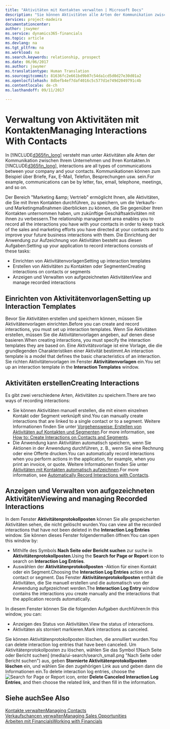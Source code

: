 ```yaml
---
title: "Aktivitäten mit Kontakten verwalten | Microsoft Docs"
description: "Sie können Aktivitäten alle Arten der Kommunikation zwischen Ihrem Unternehmen und Ihren Kontakten aufzeichnen, uum Beispiel Briefe, Fax, E-Mail, Telefon, Besprechungen usw."
services: project-madeira
documentationcenter: 
author: jswymer
ms.service: dynamics365-financials
ms.topic: article
ms.devlang: na
ms.tgt_pltfrm: na
ms.workload: na
ms.search.keywords: relationship, prospect
ms.date: 06/06/2017
ms.author: jswymer
ms.translationtype: Human Translation
ms.sourcegitcommit: 81636fc2e661bd9b07c54da1cd5d0d27e30d01a2
ms.openlocfilehash: 8dbefb4ef7daf4016c5c577d1e749d2049791c4b
ms.contentlocale: de-ch
ms.lasthandoff: 09/11/2017

---
```

# <a name="managing-interactions-with-contacts"></a><span data-ttu-id="68590-103">Verwaltung von Aktivitäten mit Kontakten</span><span class="sxs-lookup"><span data-stu-id="68590-103">Managing Interactions With Contacts</span></span>
<span data-ttu-id="68590-104">In [!INCLUDE[d365fin_long](includes/d365fin_long_md.md)] versteht man unter Aktivitäten alle Arten der Kommunikation zwischen Ihrem Unternehmen und Ihren Kontakten.</span><span class="sxs-lookup"><span data-stu-id="68590-104">In [!INCLUDE[d365fin_long](includes/d365fin_long_md.md)], interactions are all types of communications between your company and your contacts.</span></span> <span data-ttu-id="68590-105">Kommunikationen können zum Beispiel über Briefe, Fax, E-Mail, Telefon, Besprechungen usw. sein.</span><span class="sxs-lookup"><span data-stu-id="68590-105">For example, communications can be by letter, fax, email, telephone, meetings, and so on.</span></span>

<span data-ttu-id="68590-106">Der Bereich "Marketing &amp;amp; Vertrieb" ermöglicht Ihnen, alle Aktivitäten, die Sie mit Ihren Kontakten durchführen, zu speichern, um die Verkaufs- und Marketingmaßnahmen überblicken zu können, die Sie gegenüber Ihren Kontakten unternommen haben, um zukünftige Geschäftsaktivitäten mit ihnen zu verbessern.</span><span class="sxs-lookup"><span data-stu-id="68590-106">The relationship management area enables you to record all the interactions you have with your contacts in order to keep track of the sales and marketing efforts you have directed at your contacts and to improve your future business interactions with them.</span></span> <span data-ttu-id="68590-107">Die Einrichtung der Anwendung zur Aufzeichnung von Aktivitäten besteht aus diesen Aufgaben:</span><span class="sxs-lookup"><span data-stu-id="68590-107">Setting up your application to record interactions consists of these tasks:</span></span>

* <span data-ttu-id="68590-108">Einrichten von Aktivitätenvorlagen</span><span class="sxs-lookup"><span data-stu-id="68590-108">Setting up interaction templates</span></span>  
* <span data-ttu-id="68590-109">Erstellen von Aktivitäten zu Kontakten oder Segmenten</span><span class="sxs-lookup"><span data-stu-id="68590-109">Creating interactions on contacts or segments</span></span>  
* <span data-ttu-id="68590-110">Anzeigen und Verwalten von aufgezeichneten Aktivitäten</span><span class="sxs-lookup"><span data-stu-id="68590-110">View and manage recorded interactions</span></span>  

##  <a name="setting-up-interaction-templates"></a><span data-ttu-id="68590-111">Einrichten von Aktivitätenvorlagen</span><span class="sxs-lookup"><span data-stu-id="68590-111">Setting up Interaction Templates</span></span>
<span data-ttu-id="68590-112">Bevor Sie Aktivitäten erstellen und speichern können, müssen Sie Aktivitätenvorlagen einrichten.</span><span class="sxs-lookup"><span data-stu-id="68590-112">Before you can create and record interactions, you must set up interaction templates.</span></span> <span data-ttu-id="68590-113">Wenn Sie Aktivitäten erstellen, müssen Sie die Aktivitätenvorlagen angeben, auf denen diese basieren.</span><span class="sxs-lookup"><span data-stu-id="68590-113">When creating interactions, you must specify the interaction templates they are based on.</span></span> <span data-ttu-id="68590-114">Eine Aktivitätsvorlage ist eine Vorlage, die die grundlegenden Charakteristiken einer Aktivität bestimmt.</span><span class="sxs-lookup"><span data-stu-id="68590-114">An interaction template is a model that defines the basic characteristics of an interaction.</span></span>
<span data-ttu-id="68590-115">Sie richten Aktivitätenvorlagen im Fenster **Aktivitätenvorlagen** ein.</span><span class="sxs-lookup"><span data-stu-id="68590-115">You set up an interaction template in the **Interaction Templates** window.</span></span>  

## <a name="creating-interactions"></a><span data-ttu-id="68590-116">Aktivitäten erstellen</span><span class="sxs-lookup"><span data-stu-id="68590-116">Creating Interactions</span></span>
<span data-ttu-id="68590-117">Es gibt zwei verschiedene Arten, Aktivitäten zu speichern.</span><span class="sxs-lookup"><span data-stu-id="68590-117">There are two ways of recording interactions:</span></span>

* <span data-ttu-id="68590-118">Sie können Aktivitäten manuell erstellen, die mit einem einzelnen Kontakt oder Segment verknüpft sind.</span><span class="sxs-lookup"><span data-stu-id="68590-118">You can manually create interactions that are linked to a single contact or to a segment.</span></span> <span data-ttu-id="68590-119">Weitere Informationen finden Sie unter [Vorgehensweise: Erstellen von Aktivitäten auf Kontakten und Segmenten](marketing-how-create-interactions.md).</span><span class="sxs-lookup"><span data-stu-id="68590-119">For more information, see [How to: Create Interactions on Contacts and Segments](marketing-how-create-interactions.md).</span></span>  
* <span data-ttu-id="68590-120">Die Anwendung kann Aktivitäten automatisch speichern, wenn Sie Aktionen in der Anwendung durchführen, z. B., wenn Sie eine Rechnung oder eine Offerte drucken.</span><span class="sxs-lookup"><span data-stu-id="68590-120">You can automatically record interactions when you perform actions in the application, for example, when you print an invoice, or quote.</span></span> <span data-ttu-id="68590-121">Weitere Informationen finden Sie unter [Aktivitäten mit Kontakten automatisch aufzeichnen](marketing-auto-record-interactions.md).</span><span class="sxs-lookup"><span data-stu-id="68590-121">For more information, see [Automatically Record Interactions with Contacts](marketing-auto-record-interactions.md).</span></span>

## <a name="viewing-and-managing-recorded-interactions"></a><span data-ttu-id="68590-122">Anzeigen und Verwalten von aufgezeichneten Aktivitäten</span><span class="sxs-lookup"><span data-stu-id="68590-122">Viewing and managing Recorded Interactions</span></span>
<span data-ttu-id="68590-123">In dem Fenster **Aktivitätenprotokollposten** können Sie alle gespeicherten Aktivitäten sehen, die nicht gelöscht wurden.</span><span class="sxs-lookup"><span data-stu-id="68590-123">You can view all the recorded interactions that have not been deleted in the **Interaction Log Entries** window.</span></span> <span data-ttu-id="68590-124">Sie können dieses Fenster folgendermaßen öffnen:</span><span class="sxs-lookup"><span data-stu-id="68590-124">You can open this window by:</span></span>

* <span data-ttu-id="68590-125">Mithilfe des Symbols **Nach Seite oder Bericht suchen** zur suche in **Aktivitätenprotokollposten**.</span><span class="sxs-lookup"><span data-stu-id="68590-125">Using the **Search for Page or Report** icon to search on **Interaction Log Entries**.</span></span>
* <span data-ttu-id="68590-126">Auswählen der **Aktivitätenprotokollposten** -Aktion für einen Kontakt oder ein Segment.</span><span class="sxs-lookup"><span data-stu-id="68590-126">Choosing the **Interaction Log Entries** action on a contact or segment.</span></span>
  <span data-ttu-id="68590-127">Das Fenster **Aktivitätenprotokollposten** enthält die Aktivitäten, die Sie manuell erstellen und die automatisch von der Anwendung aufgezeichnet werden.</span><span class="sxs-lookup"><span data-stu-id="68590-127">The **Interaction Log Entry** window contains the interactions you create manually and the interactions that the application records automatically.</span></span>

<span data-ttu-id="68590-128">In diesem Fenster können Sie die folgenden Aufgaben durchführen:</span><span class="sxs-lookup"><span data-stu-id="68590-128">In this window, you can:</span></span>

* <span data-ttu-id="68590-129">Anzeigen des Status von Aktivitäten.</span><span class="sxs-lookup"><span data-stu-id="68590-129">View the status of interactions.</span></span>
* <span data-ttu-id="68590-130">Aktivitäten als storniert markieren.</span><span class="sxs-lookup"><span data-stu-id="68590-130">Mark interactions as canceled.</span></span>

<span data-ttu-id="68590-131">Sie können Aktivitätenprotokollposten löschen, die annulliert wurden.</span><span class="sxs-lookup"><span data-stu-id="68590-131">You can delete interaction log entries that have been canceled.</span></span> <span data-ttu-id="68590-132">Um Aktivitätenprotokollposten zu löschen, wählen Sie das Symbol ![Nach Seite oder Bericht suchen] (media/ui-search/search_small.png "Nach Seite oder Bericht suchen") aus, geben **Stornierte Aktivitätenprotokollposten löschen** ein, und wählen Sie den zugehörigen Link aus und geben dann die Informationen ein.</span><span class="sxs-lookup"><span data-stu-id="68590-132">To delete interaction log entries, choose the ![Search for Page or Report](media/ui-search/search_small.png "Search for Page or Report icon") icon, enter **Delete Canceled Interaction Log Entries**, and then choose the related link, and then fill in the information.</span></span>

## <a name="see-also"></a><span data-ttu-id="68590-133">Siehe auch</span><span class="sxs-lookup"><span data-stu-id="68590-133">See Also</span></span>
[<span data-ttu-id="68590-134">Kontakte verwalten</span><span class="sxs-lookup"><span data-stu-id="68590-134">Managing Contacts</span></span>](marketing-contacts.md)  
[<span data-ttu-id="68590-135">Verkaufschancen verwalten</span><span class="sxs-lookup"><span data-stu-id="68590-135">Managing Sales Opportunities</span></span>](marketing-manage-sales-opportunities.md)  
[<span data-ttu-id="68590-136">Arbeiten mit Financials</span><span class="sxs-lookup"><span data-stu-id="68590-136">Working with Financials</span></span>](ui-work-product.md)  

